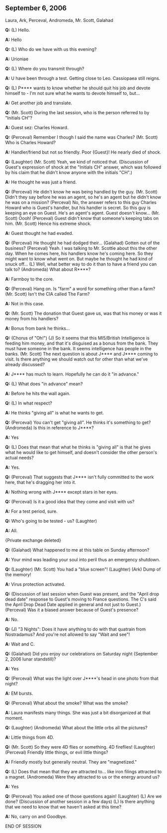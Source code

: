 ## September 6, 2006
Laura, Ark, Perceval, Andromeda, Mr. Scott, Galahad

**Q:** (L) Hello.

**A:** Hello

**Q:** (L) Who do we have with us this evening?

**A:** Urioniae

**Q:** (L) Where do you transmit through?

**A:** U have been through a test. Getting close to Leo. Cassiopaea still reigns.

**Q:** (L) P\*\*\*\* wants to know whether he should quit his job and devote himself to - I'm not sure what he wants to devote himself to, but...

**A:** Get another job and translate.

**Q:** (Mr. Scott) During the last session, who is the person referred to by "Initials CH"?

**A:** Guest sez: Charles Howard.

**Q:** (Perceval) Remember I though I said the name was Charles? (Mr. Scott) Who is Charles Howard?

**A:** Handler/friend but not so friendly. Poor {Guest}! He nearly died of shock.

**Q:** (Laughter) (Mr. Scott) Yeah, we kind of noticed that. (Discussion of Guest's expression of shock at the "Initials CH" answer, which was followed by his claim that he didn't know anyone with the initials "CH".)

**A:** He thought he was just a friend.

**Q:** (Perceval) He didn't know he was being handled by the guy. (Mr. Scott) Didn't they say before he was an agent, so he's an agent but he didn't know he was on a mission? (Perceval) No, the answer refers to this guy Charles Howard who is Guest's handler, but his handler is secret. So this guy is keeping an eye on Guest. He's an agent's agent. Guest doesn't know... (Mr. Scott) Oooh! (Perceval) Guest didn't know that someone's keeping tabs on him. (Mr. Scott) Hence his extreme shock.

**A:** Guest thought he had evaded.

**Q:** (Perceval) He thought he had dodged their... (Galahad) Gotten out of the business? (Perceval) Yeah. I was talking to Mr. Scottie about this the other day. When he comes here, his handlers know he's coming here. So they might want to know what went on. But maybe he thought he had kind of snuck off... (L) Well, what better way to do it than to have a friend you can talk to? (Andromeda) What about R\*\*\*\*?

**A:** Farmboy to the core.

**Q:** (Perceval) Hang on. Is "farm" a word for something other than a farm? (Mr. Scott) Isn't the CIA called The Farm?

**A:** Not in this case.

**Q:** (Mr. Scott) The donation that Guest gave us, was that his money or was it money from his handlers?

**A:** Bonus from bank he thinks...

**Q:** (Chorus of "Oh!") (J) So it seems that this MI5/British Intelligence is feeding him money, and that it's disguised as a bonus from the bank. They must have someone in the bank. It seems intelligence has people in the banks. (Mr. Scott) The next question is about J\*\*\*\* and J\*\*\*\* coming to visit. Is there anything we should watch out for other than what we've already discussed?

**A:** J\*\*\*\* has much to learn. Hopefully he can do it "in advance."

**Q:** (L) What does "in advance" mean?

**A:** Before he hits the wall again.

**Q:** (L) In what respect?

**A:** He thinks "giving all" is what he wants to get.

**Q:** (Perceval) You can't get "giving all". He thinks it's something to get? (Andromeda) Is this in reference to J\*\*\*\*?

**A:** Yes

**Q:** (L) Does that mean that what he thinks is "giving all" is that he gives what he would like to get himself, and doesn't consider the other person's actual needs?

**A:** Yes.

**Q:** (Perceval) That suggests that J\*\*\*\* isn't fully committed to the work here, that he's dragging her into it.

**A:** Nothing wrong with J\*\*\*\* except stars in her eyes.

**Q:** (Perceval) Is it a good idea that they come and visit with us?

**A:** For a test period, sure.

**Q:** Who's going to be tested - us? (Laughter)

**A:** All.

{Private exchange deleted}

**Q:** (Galahad) What happened to me at this table on Sunday afternoon?

**A:** Your mind was leading your soul into peril thus an emergency shutdown.

**Q:** (Laughter) (Mr. Scott) You had a "blue screen"! (Laughter) (Ark) Dump of the memory!

**A:** Virus protection activated.

**Q:** (Discussion of last session when Guest was present, and the "April drop dead date" response to Guest's moving to France questions. The C's said the April Drop Dead Date applied in general and not just to Guest.) (Perceval) Was it a biased answer because of Guest's presence?

**A:** No.

**Q:** (J) "3 Nights": Does it have anything to do with that quatrain from Nostradamus? And you're not allowed to say "Wait and see"!

**A:** Wait and C.

**Q:** (Galahad) Did you enjoy our celebrations on Saturday night (September 2, 2006 lunar standstill)?

**A:** Yes

**Q:** (Perceval) What was the light over J\*\*\*\*'s head in one photo from that night?

**A:** EM bursts.

**Q:** (Perceval) What about the smoke? What was the smoke?

**A:** Laura manifests many things. She was just a bit disorganized at that moment.

**Q:** (Laughter) (Andromeda) What about the little orbs all the pictures?

**A:** Little things from 4D.

**Q:** (Mr. Scott) So they were 4D flies or something. 4D fireflies! (Laughter) (Perceval) Friendly little things, or evil little things?

**A:** Friendly mostly but generally neutral. They are "magnetized."

**Q:** (L) Does that mean that they are attracted to... like iron filings attracted to a magnet. (Andromeda) Were they attracted to us or the energy around us?

**A:** Yes

**Q:** (Perceval) You asked one of those questions again! (Laughter) (L) Are we done? (Discussion of another session in a few days) (L) Is there anything that we need to know that we haven't asked at this time?

**A:** No, carry on and Goodbye.

END OF SESSION

